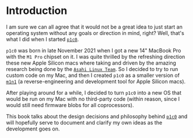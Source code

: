 # Introduction

I am sure we can all agree that it would not be a great idea to just start an operating system 
without any goals or direction in mind, right? Well, that's what I did when I started [`p1c0`].

`p1c0` was born in late November 2021 when I got a new 14" MacBook Pro with the `M1 Pro` chipset 
on it. I was quite thrilled by the refreshing direction these new Apple Silicon macs where 
taking and driven by the amazing research being done by the [`Asahi Linux Team`]. So I decided to 
try to run custom code on my Mac, and then I created `p1c0` as a smaller version of [`m1n1`] (a 
reverse-engineering and development tool for Apple Silicon macs).

After playing around for a while, I decided to turn `p1c0` into a new OS that would be run on my 
Mac with no third-party code (within reason, since I would still need firmware blobs for all 
coprocessors).

This book talks about the design decisions and philosophy behind [`p1c0`] and will hopefully 
serve to document and clarify my own ideas as the development goes on.

[`p1c0`]: https://github.com/Javier-varez/p1c0
[`Asahi Linux Team`]: http://asahilinux.org
[`m1n1`]: https://github.com/asahiLinux/m1n1
